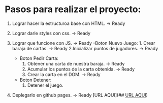 # Pasos para realizar el proyecto:

1. Lograr hacer la estructuroa base con HTML. -> Ready
2. Lograr darle styles con css. -> Ready
3. Lograr que funcione con JS. -> Ready
    -Boton Nuevo Juego:
        1. Crear baraja de cartas. -> Ready
        2.Inicializar puntos de jugadores. -> Ready
    - Boton Pedir Carta:
        1. Obtener una carta de nuestra baraja. -> Ready
        2. Acumular los puntos de la carta obtenida. -> Ready
        3. Crear la carta en el DOM. -> Ready
    - Boton Detener:
        1. Detener el juego.

4. Deplegarlo en github pages. -> Ready
    [URL AQUI](## [URL AQUI](https://marcoantonio159.github.io/blackjack-bootcamp-krowdy/))